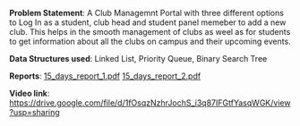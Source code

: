 **Problem Statement**: A Club Managemnt Portal with three different options to Log In as a student, club head and student panel memeber to add a new club. This helps in the smooth management of clubs as weel as for students to get information about all the clubs on campus and their upcoming events. 

**Data Structures used**: Linked List, Priority Queue, Binary Search Tree


**Reports**:
[15_days_report_1.pdf](https://github.com/anushakinikar/Buffer-5.0/files/15168229/15_days_report_1.pdf)
[15_days_report_2.pdf](https://github.com/anushakinikar/Buffer-5.0/files/15168255/15_days_report_2.pdf)

**Video link**:
https://drive.google.com/file/d/1fOsqzNzhrJochS_i3q87IFGtfYasqWGK/view?usp=sharing
